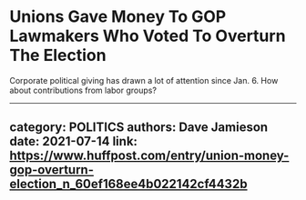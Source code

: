 # Unions Gave Money To GOP Lawmakers Who Voted To Overturn The Election

Corporate political giving has drawn a lot of attention since Jan. 6. How about contributions from labor groups?

---
category: POLITICS
authors: Dave Jamieson
date: 2021-07-14
link: https://www.huffpost.com/entry/union-money-gop-overturn-election_n_60ef168ee4b022142cf4432b
---
